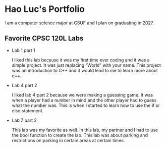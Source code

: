 
# Hao Luc's Portfolio

I am a computer science major at CSUF and I plan on graduating in 2027.

## Favorite CPSC 120L Labs

* Lab 1 part 1

    I liked this lab because it was my first time ever coding and it was a simple project. It was just replacing “World” with your name. This project was an introduction to C++ and it would lead to me to learn more about c++. 

* Lab 4 part 2

    I liked lab 4 part 2 because we were making a guessing game. It was when a player had a number in mind and the other player had to guess what the number was. This is when I started to learn how to use the if or else statement. 

* Lab 7 part 2

    This lab was my favorite as well. In this lab, my partner and I had to use the bool function to create the lab. This lab was about parking and restrictions on parking in certain areas at certain times.
